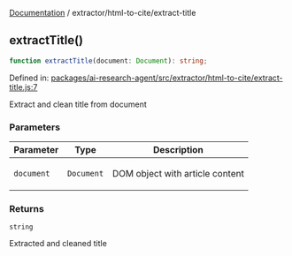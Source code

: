 [Documentation](../../modules.md) / extractor/html-to-cite/extract-title

## extractTitle()

```ts
function extractTitle(document: Document): string;
```

Defined in: [packages/ai-research-agent/src/extractor/html-to-cite/extract-title.js:7](https://github.com/vtempest/ai-research-agent/tree/master/packages/ai-research-agent/src/extractor/html-to-cite/extract-title.js#L7)

Extract and clean title from document

### Parameters

<table>
<thead>
<tr>
<th>Parameter</th>
<th>Type</th>
<th>Description</th>
</tr>
</thead>
<tbody>
<tr>
<td>

`document`

</td>
<td>

`Document`

</td>
<td>

DOM object with article content

</td>
</tr>
</tbody>
</table>

### Returns

`string`

Extracted and cleaned title
